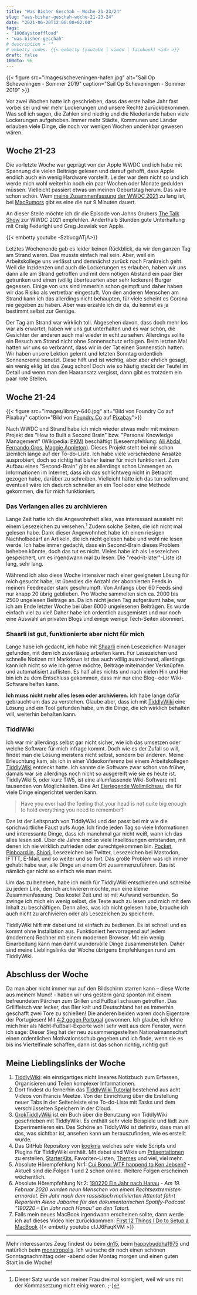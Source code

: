 ```yaml
---
title: "Was Bisher Geschah – Woche 21-23/24"
slug: "was-bisher-geschah-woche-21-23-24"
date: "2021-06-20T12:00:00+02:00"
tags:
- "100daystooffload"
- "was-bisher-geschah"
# description = ""
# embetty codes: {{< embetty (youtube | vimeo | facebook) <id> >}}
draft: false
100dto: 96
---
```


{{< figure src="images/scheveningen-hafen.jpg" alt="Sail Op Scheveningen - Sommer 2019" caption="Sail Op Scheveningen - Sommer 2019" >}}

Vor zwei Wochen hatte ich geschrieben, dass das erste halbe Jahr fast vorbei sei und wir mehr Lockerungen und unsere Rechte zurückbekommen. Was soll ich sagen, die Zahlen sind niedrig und die Niederlande haben viele Lockerungen aufgehoben. Immer mehr Städte, Kommunen und Länder erlauben viele Dinge, die noch vor wenigen Wochen undenkbar gewesen wären.

## Woche 21-23

Die vorletzte Woche war geprägt von der Apple WWDC und ich habe mit Spannung die vielen Beiträge gelesen und darauf gehofft, dass Apple endlich auch ein wenig Hardware vorstellt. Leider war dem nicht so und ich werde mich wohl weiterhin noch ein paar Wochen oder Monate gedulden müssen. Vielleicht passiert etwas um meinen Geburtstag herum. Das wäre schon schön. Wem [meine Zusammenfassung der WWDC 2021](https://zn80.net/2021/06/apple-keynote-zur-wwdc-2021/) zu lang ist, bei [MacRumors](https://www.macrumors.com/2021/06/07/wwdc-2021-recap/) gibt es eine die nur 9 Minuten dauert.

An dieser Stelle möchte ich dir die Episode von Johns Grubers [The Talk Show](https://www.youtube.com/watch?v=-SzbucgATjA) zur WWDC 2021 empfehlen. Anderthalb Stunden gute Unterhaltung mit Craig Federighi und Greg Joswiak von Apple.

{{< embetty youtube -SzbucgATjA>}}

Letztes Wochenende gab es leider keinen Rückblick, da wir den ganzen Tag am Strand waren. Das musste einfach mal sein. Aber, weil ein Arbeitskollege uns verlässt und demnächst zurück nach Frankreich geht. Weil die Inzidenzen und auch die Lockerungen es erlauben, haben wir uns dann alle am Strand getroffen und mit dem nötigen Abstand ein paar Bier getrunken und einen (völlig überteuerten aber sehr leckeren) Burger gegessen. Einige von uns sind immerhin schon geimpft und daher haben wir das Risiko als vertretbar eingestuft. Von den anderen Menschen am Strand kann ich das allerdings nicht behaupten, für viele scheint es Corona nie gegeben zu haben. Aber was erzähle ich dir da, du kennst es ja bestimmt selbst zur Genüge.

Der Tag am Strand war wirklich toll. Abgesehen davon, dass doch mehr los war als erwartet, haben wir uns gut unterhalten und es war schön, die Gesichter der anderen auch mal wieder in echt zu sehen. Allerdings sollte ein Besuch am Strand nicht ohne Sonnenschutz erfolgen. Beim letzten Mal hatten wir uns so verbrannt, dass wir in der Tat einen Sonnenstich hatten. Wir haben unsere Lektion gelernt und letzten Sonntag ordentlich Sonnencreme benutzt. Diese hilft und ist wichtig, aber aber ehrlich gesagt, ein wenig eklig ist das Zeug schon! Doch wie so häufig steckt der Teufel im Detail und wenn man den Haaransatz vergisst, dann gibt es trotzdem ein paar rote Stellen.

## Woche 21-24

{{< figure src="images/library-640.jpg" alt="Bild von Foundry Co auf Pixabay" caption="Bild von [Foundry Co](https://pixabay.com/de/users/foundry-923783/) auf [Pixabay](https://pixabay.com/de/)">}}

Nach WWDC und Strand habe ich mich wieder etwas mehr mit meinem Projekt des "How to Built a Second Brain" bzw. "Personal Knowledge Management" (Wikipedia: [PKM]) beschäftigt (Leseempfehlung: [Ali Abdal], [Fernando Gros], [Maggie Appleton][basb]). Dieses Projekt steht bei mir schon ziemlich lange auf der To-do-Liste. Ich habe viele verschiedene Ansätze ausprobiert, doch so richtig hat bisher keiner für mich funktioniert. Zum Aufbau eines "Second-Brain" gibt es allerdings schon Unmengen an Informationen im Internet, dass ich das schlichtweg nicht in Betracht gezogen habe, darüber zu schreiben. Vielleicht hätte ich das tun sollen und eventuell wäre ich dadurch schneller an ein Tool oder eine Methode gekommen, die für mich funktioniert.

[PKM]: https://de.wikipedia.org/wiki/Pers%C3%B6nliches_Wissensmanagement
[Ali Abdal]: https://aliabdaal.com/building-a-second-brain/
[Fernando Gros]: https://fernandogros.com/building-a-second-brain/
[basb]: https://maggieappleton.com/basb

### Das Verlangen alles zu archivieren

Lange Zeit hatte ich die Angewohnheit alles, was interessant aussieht mit einem Lesezeichen zu versehen.[^1] Zudem solche Seiten, die ich nicht mal gelesen habe. Dank dieser Angewohnheit habe ich einen riesigen Nachholbedarf an Artikeln, die ich nicht gelesen habe und wohl nie lesen werde. Ich habe immer gedacht, dass ein Second-Brain dieses Problem beheben könnte, doch das tut es nicht. Vieles habe ich als Lesezeichen gespeichert, um es irgendwann mal zu lesen. Die "read-it-later"-Liste ist lang, sehr lang.

Während ich also diese Woche intensiver nach einer geeigneten Lösung für mich gesucht habe, ist überdies die Anzahl der abonnierten Feeds in meinem Feedreader stark geschrumpft. Von Anfangs über 60 Feeds sind nur knapp 20 übrig geblieben. Pro Woche sammelten sich ca. 2000 bis 2500 ungelesen Beiträge an. Da ich nicht jeden Tag aufgeräumt habe, war ich am Ende letzter Woche bei über 6000 ungelesenen Beiträgen. Es wurde einfach viel zu viel! Daher habe ich ordentlich ausgemistet und nur noch eine Auswahl an privaten Blogs und einige wenige Tech-Seiten abonniert.

[^1]: Dieser Satz wurde von meiner Frau dreimal korrigiert, weil wir uns mit der Kommasetzung nicht einig waren. ;-)

### Shaarli ist gut, funktionierte aber nicht für mich

Lange habe ich gedacht, ich habe mit [Shaarli] einen Lesezeichen-Manager gefunden, mit dem ich zuverlässig arbeiten kann. Für Lesezeichen und schnelle Notizen mit Markdown ist das auch völlig ausreichend, allerdings kann ich nicht so wie ich gerne möchte, Beiträge miteinander Verknüpfen und automatisiert auflisten. Es half alles nichts und nach vielen Hin und Her bin ich zu dem Entschluss gekommen, dass mir nur eine Blog- oder Wiki-Software helfen kann.

**Ich muss nicht mehr alles lesen oder archivieren.** Ich habe lange dafür gebraucht um das zu verstehen. Glaube aber, dass ich mit [TiddlyWiki] eine Lösung und ein Tool gefunden habe, um die Dinge, die ich wirklich behalten will, weiterhin behalten kann.

### TiddlWiki

Ich war mir allerdings selbst gar nicht sicher, wie ich das umsetzen oder welche Software für mich infrage kommt. Doch wie es der Zufall so will, findet man die Lösung meistens nicht selbst, sondern bei anderen. Meine Erleuchtung kam, als ich in einer Videokonferenz bei einem Arbeitskollegen [TiddlyWiki] entdeckt hatte. Ich kannte die Software zwar schon von früher, damals war sie allerdings noch nicht so ausgereift wie sie es heute ist. TiddlyWiki 5, oder kurz TW5, ist eine allumfassende Wiki-Software mit tausenden von Möglichkeiten. Eine Art [Eierlegende Wollmilchsau], die für viele Dinge eingerichtet werden kann.

> Have you ever had the feeling that your head is not quite big enough to hold everything you need to remember?

Das ist der Leitspruch von TiddlyWiki und der passt bei mir wie die sprichwörtliche Faust aufs Auge. Ich finde jeden Tag so viele Informationen und interessante Dinge, dass ich manchmal gar nicht weiß, wann ich das alles lesen soll. Über die Jahre sind so viele Insellösungen entstanden, mit denen ich nie wirklich zufrieden oder zurechtgekommen bin. [Pocket], [Pinboard.in], [Shiori], Lesezeichen bei Twitter, Lesezeichen bei Mastodon, IFTTT, E-Mail, und so weiter und so fort. Das große Problem was ich immer gehabt habe war, alle Dinge an einem Ort zusammenzuführen. Das ist nämlich gar nicht so einfach wie man meint.

Um das zu beheben, habe ich mich für TiddlyWiki entschieden und schreibe zu jedem Link, den ich archivieren möchte, nun eine kleine Zusammenfassung. Das kostet Zeit und ist mit Aufwand verbunden. So zwinge ich mich ein wenig selbst, die Texte auch zu lesen und mich mit dem Inhalt zu beschäftigen. Denn alles, was ich nicht gelesen habe, brauche ich auch nicht zu archivieren oder als Lesezeichen zu speichern.

TiddlyWiki hilft mir dabei und ist einfach zu bedienen. Es ist schnell und es kommt ohne Installation aus. Funktioniert hervorragend auf jedem (modernen) Rechner mit einem modernen Browser. Mit ein wenig Einarbeitung kann man damit wundervolle Dinge zusammenstellen. Daher sind meine Lieblingslinks der Woche übrigens Empfehlungen rund um TiddlyWiki.

## Abschluss der Woche

Da man aber nicht immer nur auf den Bildschirm starren kann – diese Worte aus meinem Mund! - haben wir uns gestern ganz spontan mit einem befreundeten Pärchen zum Grillen und Fußball schauen getroffen. Das Grillfleisch war lecker, das Bier kalt und Deutschland hat es immerhin geschafft zwei Tore zu schießen! Die anderen beiden waren doch Eigentore der Portugiesen! Mit [4:2 gegen Portugal][sportschau] gewonnen. Ich glaube, ich lehne mich hier als Nicht-Fußball-Experte wohl sehr weit aus dem Fenster, wenn ich sage: Dieser Sieg hat der neu zusammengestellten Nationalmannschaft einen ordentlichen Motivationsschub gegeben und ich finde, wenn sie es bis ins Viertelfinale schaffen, dann ist das schon richtig, richtig gut!

## Meine Lieblingslinks der Woche

1. [TiddlyWiki]: ein einzigartiges nicht lineares Notizbuch zum Erfassen, Organisieren und Teilen komplexer Informationen.
2. Dort findest du fernerhin das [TiddlyWiki Tutorial] bestehend aus acht Videos von Francis Meetze. Von der Einrichtung über die Erstellung neuer Tabs in der Seitenleiste eine To-do-Liste mit Tasks und dem verschlüsselten Speichern in der Cloud.
3. [GrokTiddlyWiki] ist ein Buch über die Benutzung von TiddlyWiki geschrieben mit TiddlyWiki. Es enthält sehr viele Beispiele und lädt zum Experimentieren ein. Das Schöne an TiddlyWiki ist definitiv, dass man all das, was sichtbar ist, ansehen kann um herauszufinden, wie es erstellt wurde.
4. Das GitHub Repository von [kookma] welches sehr viele Scripts und Plugins für TiddlyWiki enthält. Mit dabei sind Wikis um [Präsentationen](https://github.com/kookma/TW-Shiraz) zu erstellen, [StarterKits](https://github.com/kookma/TW-Shiraz), Favoriten-Listen, [Themes](https://github.com/kookma/Notebook) und viel, viel mehr.
5. Absolute Hörempfehlung Nr.1: [Cui Bono: WTF happend to Ken Jebsen?][kenjebsen] - Aktuell sind die Folgen 1 und 2 schon online. Weitere Folgen erscheinen wöchentlich.
6. Absolute Hörempfehlung Nr.2: [190220 Ein Jahr nach Hanau][hanau] - _Am 19. Februar 2020 wurden neun Menschen von einem Rechtsextremisten ermordet. Ein Jahr nach dem rassistisch motivierten Attentat fährt Reporterin Alena Jabarine für den dokumentarischen Spotify-Podcast "190220 – Ein Jahr nach Hanau" an den Tatort._
7. Falls mein neues MacBook irgendwann erscheinen sollte, dann werde ich auf dieses Video hier zurückkommen: [First 12 Things I Do to Setup a MacBook][12things-macbook]
    {{< embetty youtube cIJJ6FaqKVM >}}

[Eierlegende Wollmilchsau]: https://de.wikipedia.org/wiki/Eierlegende_Wollmilchsau
[TiddlyWiki]: https://tiddlywiki.com/
[Shaarli]: https://github.com/shaarli/Shaarli
[Pocket]: https://getpocket.com
[Pinboard.in]: https://pinboard.in
[Shiori]: https://github.com/go-shiori/shiori
[TiddlyWiki Tutorial]: https://www.youtube.com/playlist?list=PLzZCajspPU_UjFn0uy-J9URz0LP4zhxRK
[GrokTiddlyWiki]: https://groktiddlywiki.com/read/
[kookma]: https://github.com/kookma?tab=repositories
[sportschau]: https://www.sportschau.de/fussball/uefaeuro2020/analyse-deutschland-portugal-dfb-team-begeistert-weil-loew-an-den-richtigen-stellen-justiert-100.html
[kenjebsen]: https://www.ardaudiothek.de/cui-bono-wtf-happened-to-ken-%20jebsen/89991466
[hanau]: https://www.grimme-online-award.de/2021/preistraeger/p/d/190220-ein-jahr-nach-hanau-1/
[12things-macbook]: https://www.youtube.com/watch?v=cIJJ6FaqKVM

---

Mehr interessantes Zeug findest du beim [dn15](https://dn15.de/), beim [happybuddha1975](https://happybuddha1975.de/) und natürlich beim [monstropolis](https://monstropolis.wordpress.com/). Ich wünsche dir noch einen schönen Sonntagnachmittag oder -abend oder Montag morgen und einen guten Start in die Woche!
